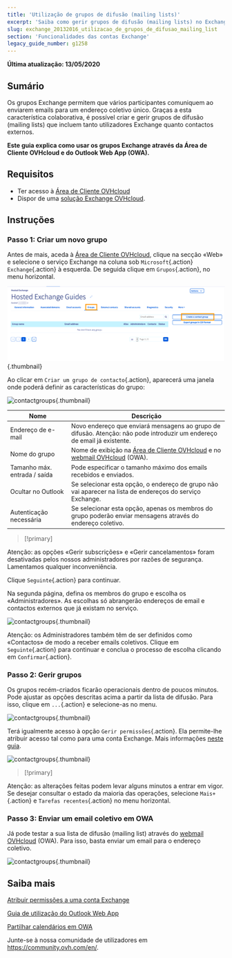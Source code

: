 ```yaml
---
title: 'Utilização de grupos de difusão (mailing lists)'
excerpt: 'Saiba como gerir grupos de difusão (mailing lists) no Exchange'
slug: exchange_20132016_utilizacao_de_grupos_de_difusao_mailing_list
section: 'Funcionalidades das contas Exchange'
legacy_guide_number: g1258
---
```


**Última atualização: 13/05/2020**


## Sumário

Os grupos Exchange permitem que vários participantes comuniquem ao enviarem emails para um endereço coletivo único. Graças a esta característica colaborativa, é possível criar e gerir grupos de difusão (mailing lists) que incluem tanto utilizadores Exchange quanto contactos externos.

**Este guia explica como usar os grupos Exchange através da Área de Cliente OVHcloud e do Outlook Web App (OWA).**


## Requisitos

- Ter acesso à [Área de Cliente OVHcloud](https://www.ovh.com/auth/?action=gotomanager&from=https://www.ovh.pt/&ovhSubsidiary=pt)
- Dispor de uma [solução Exchange OVHcloud](https://www.ovh.pt/emails/hosted-exchange/).


## Instruções

### Passo 1: Criar um novo grupo

Antes de mais, aceda à [Área de Cliente OVHcloud](https://www.ovh.com/auth/?action=gotomanager&from=https://www.ovh.pt/&ovhSubsidiary=pt), clique na secção «Web» e selecione o serviço Exchange na coluna sob `Microsoft`{.action} `Exchange`{.action} à esquerda. De seguida clique em `Grupos`{.action}, no menu horizontal.

![contactgroups](images/exchange-groups-step1.png){.thumbnail}

Ao clicar em `Criar um grupo de contacto`{.action}, aparecerá uma janela onde poderá definir as características do grupo:

![contactgroups](images/exchange-groups-step2.png){.thumbnail}

|Nome|Descrição|
|---|---|
|Endereço de e-mail|Novo endereço que enviará mensagens ao grupo de difusão. Atenção: não pode introduzir um endereço de email já existente.|
|Nome do grupo|Nome de exibição na [Área de Cliente OVHcloud](https://www.ovh.com/auth/?action=gotomanager&from=https://www.ovh.pt/&ovhSubsidiary=pt) e no [webmail OVHcloud](https://www.ovh.pt/mail//) (OWA).|
|Tamanho máx. entrada / saída|Pode especificar o tamanho máximo dos emails recebidos e enviados.|
|Ocultar no Outlook|Se selecionar esta opção, o endereço de grupo não vai aparecer na lista de endereços do serviço Exchange.|
|Autenticação necessária|Se selecionar esta opção, apenas os membros do grupo poderão enviar mensagens através do endereço coletivo.|

> [!primary]
>
Atenção: as opções «Gerir subscrições» e «Gerir cancelamentos» foram desativadas pelos nossos administradores por razões de segurança. Lamentamos qualquer inconveniência.
>

Clique `Seguinte`{.action} para continuar.

Na segunda página, defina os membros do grupo e escolha os «Administradores». As escolhas só abrangerão endereços de email e contactos externos que já existam no serviço.

![contactgroups](images/exchange-groups-step3.png){.thumbnail}

Atenção: os Administradores também têm de ser definidos como «Contactos» de modo a receber emails coletivos.
Clique em `Seguinte`{.action} para continuar e conclua o processo de escolha clicando em `Confirmar`{.action}.


### Passo 2: Gerir grupos

Os grupos recém-criados ficarão operacionais dentro de poucos minutos. Pode ajustar as opções descritas acima a partir da lista de difusão. Para isso, clique em `...`{.action} e selecione-as no menu. 

![contactgroups](images/exchange-groups-step4.png){.thumbnail}

Terá igualmente acesso à opção `Gerir permissões`{.action}. Ela permite-lhe atribuir acesso tal como para uma conta Exchange. Mais informações [neste guia](https://docs.ovh.com/pt/microsoft-collaborative-solutions/exchange_3013_atribuir_permissoes_full_access_a_uma_conta/).

![contactgroups](images/exchange-groups-step5.png){.thumbnail}

> [!primary]
>
Atenção: as alterações feitas podem levar alguns minutos a entrar em vigor. Se desejar consultar o estado da maioria das operações, selecione `Mais+`{.action} e `Tarefas recentes`{.action} no menu horizontal.
>


### Passo 3: Enviar um email coletivo em OWA

Já pode testar a sua lista de difusão (mailing list) através do [webmail OVHcloud](https://www.ovh.pt/mail//) (OWA). Para isso, basta enviar um email para o endereço coletivo.

![contactgroups](images/exchange-groups-step6.png){.thumbnail}


## Saiba mais

[Atribuir permissões a uma conta Exchange](https://docs.ovh.com/pt/microsoft-collaborative-solutions/exchange_3013_atribuir_permissoes_full_access_a_uma_conta/)

[Guia de utilização do Outlook Web App](https://docs.ovh.com/pt/microsoft-collaborative-solutions/exchange_2016_guia_de_utilizacao_do_outlook_web_app/)

[Partilhar calendários em OWA](https://docs.ovh.com/pt/microsoft-collaborative-solutions/exchange_2016_partilhar_um_calendario_atraves_do_webmail_owa/)

Junte-se à nossa comunidade de utilizadores em <https://community.ovh.com/en/>.